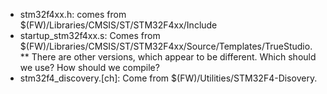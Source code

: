 * stm32f4xx.h: comes from $(FW)/Libraries/CMSIS/ST/STM32F4xx/Include
* startup_stm32f4xx.s: Comes from
  $(FW)/Libraries/CMSIS/ST/STM32F4xx/Source/Templates/TrueStudio.
** There are other versions, which appear to be different. Which should we
   use? How should we compile?
* stm32f4_discovery.[ch]: Come from $(FW)/Utilities/STM32F4-Disovery.
